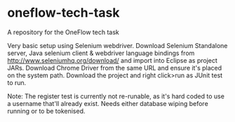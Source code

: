 # oneflow-tech-task
A repository for the OneFlow tech task

Very basic setup using Selenium webdriver.
Download Selenium Standalone server, Java selenium client & webdriver language bindings from http://www.seleniumhq.org/download/ and import into Eclipse as project JARs.
Download Chrome Driver from the same URL and ensure it's placed on the system path.
Download the project and right click>run as JUnit test to run.


Note: The register test is currently not re-runable, as it's hard coded to use a username that'll already exist. Needs either database wiping before running or to be tokenised.
